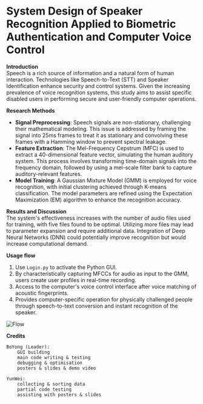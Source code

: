 # System Design of Speaker Recognition Applied to Biometric Authentication and Computer Voice Control

**Introduction**\
Speech is a rich source of information and a natural form of human interaction. Technologies like Speech-to-Text (STT) and Speaker Identification enhance security and control systems. Given the increasing prevalence of voice recognition systems, this study aims to assist specific disabled users in performing secure and user-friendly computer operations.

**Research Methods**
- **Signal Preprocessing**: Speech signals are non-stationary, challenging their mathematical modeling. This issue is addressed by framing the signal into 25ms frames to treat it as stationary and convolving these frames with a Hamming window to prevent spectral leakage.
- **Feature Extraction**: The Mel-Frequency Cepstrum (MFC) is used to extract a 40-dimensional feature vector, simulating the human auditory system. This process involves transforming time-domain signals into the frequency domain, followed by using a mel-scale filter bank to capture auditory-relevant features.
- **Model Training**: A Gaussian Mixture Model (GMM) is employed for voice recognition, with initial clustering achieved through K-means classification. The model parameters are refined using the Expectation Maximization (EM) algorithm to enhance the recognition accuracy.

**Results and Discussion**\
The system's effectiveness increases with the number of audio files used for training, with five files found to be optimal. Utilizing more files may lead to parameter expansion and require additional data. Integration of Deep Neural Networks (DNN) could potentially improve recognition but would increase computational demand.

**Usage flow**
1. Use `Login.py` to activate the Python GUI.
2. By characteristically capturing MFCCs for audio as input to the GMM, users create user profiles in real-time recording.
3. Access to the computer's voice control interface after voice matching of acoustic fingerprints.
4. Provides computer-specific operation for physically challenged people through speech-to-text conversion and instant recognition of the speaker.

![Flow](https://user-images.githubusercontent.com/56038738/226797803-65372cf7-f749-41cc-87fd-e48a7d8df247.jpg)

**Credits**

	BoYong (Leader):
		GUI building  
		main code writing & testing  
		debugging & optimisation  
		posters & slides & demo video

	YunWei:
		collecting & sorting data  
		partial code testing  
		assisting with posters & slides
